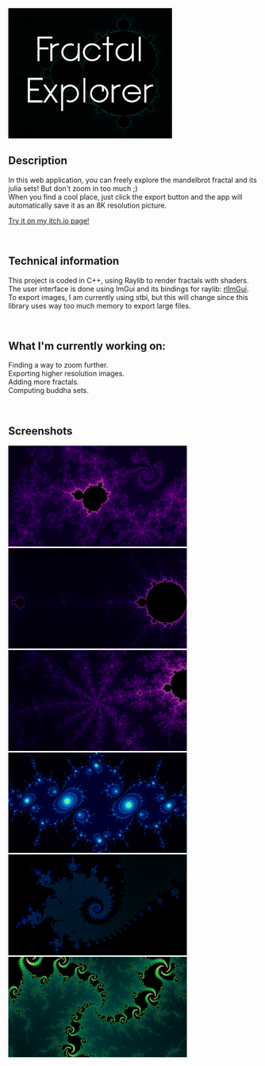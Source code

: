 <img src="FractalExplorer/Screenshots/coverImage.png" alt="coverImage" width="330"/>

## Description

In this web application, you can freely explore the mandelbrot fractal and its julia sets! But don't zoom in too much ;) <br>
When you find a cool place, just click the export button and the app will automatically save it as an 8K resolution picture.

[Try it on my itch.io page!](https://vynokris.itch.io/fractal-explorer)

<br>

## Technical information

This project is coded in C++, using Raylib to render fractals with shaders. <br>
The user interface is done using ImGui and its bindings for raylib: [rlImGui](https://github.com/JeffM2501/raylibExtras/tree/index/rlImGui). <br>
To export images, I am currently using stbi, but this will change since this library uses way too much memory to export large files.

<br>

## What I'm currently working on:

Finding a way to zoom further. <br>
Exporting higher resolution images. <br>
Adding more fractals. <br>
Computing buddha sets.

<br>

## Screenshots

<img src="FractalExplorer/Screenshots/fractal0.png" alt="fractal0" width="360"/> <img src="FractalExplorer/Screenshots/fractal1.png" alt="fractal1" width="360"/>
<img src="FractalExplorer/Screenshots/fractal2.png" alt="fractal2" width="360"/> <img src="FractalExplorer/Screenshots/fractal3.png" alt="fractal3" width="360"/>
<img src="FractalExplorer/Screenshots/fractal4.png" alt="fractal4" width="360"/> <img src="FractalExplorer/Screenshots/fractal5.png" alt="fractal5" width="360"/>

